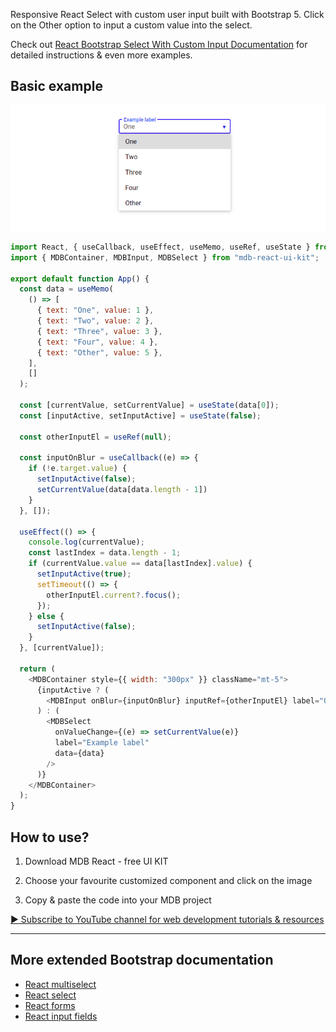 Responsive React Select with custom user input built with Bootstrap 5. Click on the Other option to input a custom value into the select.

Check out [React Bootstrap Select With Custom Input Documentation](https://mdbootstrap.com/docs/react/extended/select-with-custom-input/) for detailed instructions & even more examples.

## Basic example

![React Bootstrap 5 Select With Custom Input](/assets/basic.png)

```js
import React, { useCallback, useEffect, useMemo, useRef, useState } from "react";
import { MDBContainer, MDBInput, MDBSelect } from "mdb-react-ui-kit";

export default function App() {
  const data = useMemo(
    () => [
      { text: "One", value: 1 },
      { text: "Two", value: 2 },
      { text: "Three", value: 3 },
      { text: "Four", value: 4 },
      { text: "Other", value: 5 },
    ],
    []
  );

  const [currentValue, setCurrentValue] = useState(data[0]);
  const [inputActive, setInputActive] = useState(false);

  const otherInputEl = useRef(null);

  const inputOnBlur = useCallback((e) => {
    if (!e.target.value) {
      setInputActive(false);
      setCurrentValue(data[data.length - 1])
    }
  }, []);

  useEffect(() => {
    console.log(currentValue);
    const lastIndex = data.length - 1;
    if (currentValue.value == data[lastIndex].value) {
      setInputActive(true);
      setTimeout(() => {
        otherInputEl.current?.focus();
      });
    } else {
      setInputActive(false);
    }
  }, [currentValue]);

  return (
    <MDBContainer style={{ width: "300px" }} className="mt-5">
      {inputActive ? (
        <MDBInput onBlur={inputOnBlur} inputRef={otherInputEl} label="Other" id="form1" type="text" />
      ) : (
        <MDBSelect
          onValueChange={(e) => setCurrentValue(e)}
          label="Example label"
          data={data}
        />
      )}
    </MDBContainer>
  );
}
```


## How to use?

1. Download MDB React - free UI KIT

2. Choose your favourite customized component and click on the image

3. Copy & paste the code into your MDB project

[▶️ Subscribe to YouTube channel for web development tutorials & resources](https://www.youtube.com/MDBootstrap?sub_confirmation=1)

___

## More extended Bootstrap documentation

<ul>
<li><a href="https://mdbootstrap.com/docs/react/extended/multiselect/">React multiselect</a></li>
<li><a href="https://mdbootstrap.com/docs/react/forms/select/">React select</a></li>
<li><a href="https://mdbootstrap.com/docs/react/forms/overview/">React forms</a></li>
<li><a href="https://mdbootstrap.com/docs/react/forms/input-fields/">React input fields</a></li>
</ul>
